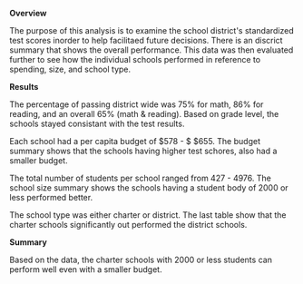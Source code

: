 **Overview**

The purpose of this analysis is to examine the school district's standardized test scores inorder to help facilitaed future decisions.  There is an discrict summary that shows the overall performance.  This data was then evaluated further to see how the individual schools performed in reference to spending, size, and school type.

**Results**

The percentage of passing district wide was 75% for math, 86% for reading, and an overall 65% (math & reading).  Based on grade level, the schools stayed consistant with the test results.  

Each school had a per capita budget of $578 - $ $655.  The budget summary shows that the schools having higher test schores, also had a smaller budget.  

The total number of students per school ranged from 427 - 4976.  The school size summary shows the schools having a student body of 2000 or less performed better.

The school type was either charter or district.  The last table show that the charter schools significantly out performed the district schools. 

**Summary**

Based on the data, the charter schools with 2000 or less students can perform well even with a smaller budget.
